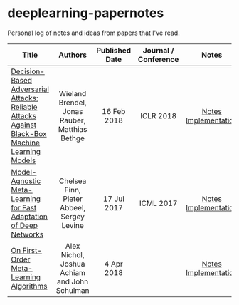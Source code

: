 # deeplearning-papernotes

Personal log of notes and ideas from papers that I've read.

| Title | Authors | Published Date | Journal / Conference | Notes |
|---|:---:|:---:|:---:|:---:|
| [Decision-Based Adversarial Attacks: Reliable Attacks Against Black-Box Machine Learning Models](https://arxiv.org/abs/1712.04248) | Wieland Brendel, Jonas Rauber, Matthias Bethge | 16 Feb 2018 | ICLR 2018 | [Notes](https://github.com/greentfrapp/deeplearning-papernotes/blob/master/notes/boundary-attack.md) [Implementation](https://github.com/greentfrapp/boundary-attack) |
| [Model-Agnostic Meta-Learning for Fast Adaptation of Deep Networks](https://arxiv.org/abs/1703.03400) | Chelsea Finn, Pieter Abbeel, Sergey Levine | 17 Jul 2017 | ICML 2017 | [Notes](https://github.com/greentfrapp/deeplearning-papernotes/blob/master/notes/maml.md) [Implementation](https://github.com/greentfrapp/maml-reptile) |
| [On First-Order Meta-Learning Algorithms](https://arxiv.org/abs/1803.02999.pdf) | Alex Nichol, Joshua Achiam and John Schulman | 4 Apr 2018 |  | [Notes](https://github.com/greentfrapp/deeplearning-papernotes/blob/master/notes/reptile.md) [Implementation](https://github.com/greentfrapp/maml-reptile) |